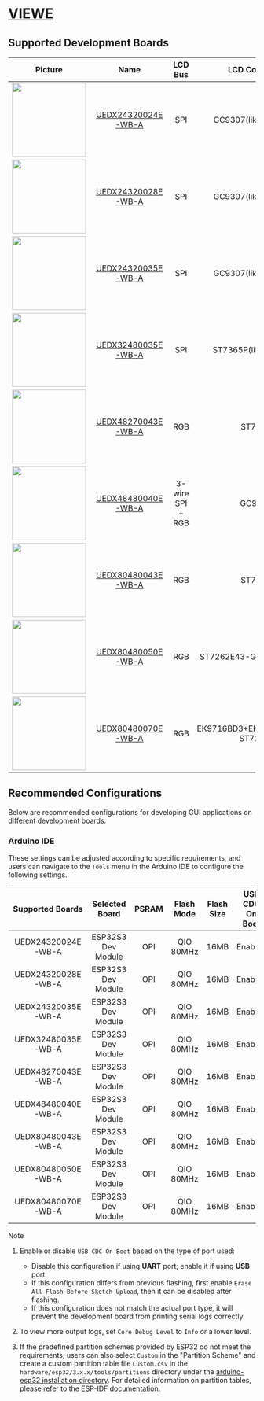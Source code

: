 # [VIEWE](https://viewedisplay.com/)

## Supported Development Boards

|                                                **Picture**                                                 |                                                                        **Name**                                                                         |   **LCD Bus**    |        **LCD Controller**         | **LCD resolution** | **Touch Bus** | **Touch Controller** |
| :--------------------------------------------------------------------------------------------------------: | :-----------------------------------------------------------------------------------------------------------------------------------------------------: | :--------------: | :-------------------------------: | ------------------ | :-----------: | :------------------: |
|     <img src="https://viewedisplay.com/wp-content/uploads/2024/11/UEDX24320024E-WB-A.jpg" width="150">     | [UEDX24320024E-WB-A](https://viewedisplay.com/product/esp32-2-4-inch-240x320-rgb-ips-tft-display-touch-screen-arduino-lvgl-wifi-ble-uart-smart-module/) |       SPI        |        GC9307(like GC9A01)        | 240x320            |      I2C      |       CHSC6540       |
|     <img src="https://viewedisplay.com/wp-content/uploads/2024/11/UEDX24320028E-WB-A.jpg" width="150">     | [UEDX24320028E-WB-A](https://viewedisplay.com/product/esp32-2-8-inch-240x320-mcu-ips-tft-display-touch-screen-arduino-lvgl-wifi-ble-uart-smart-module/) |       SPI        |        GC9307(like GC9A01)        | 240x320            |      I2C      |       CHSC6540       |
|    <img src="https://viewedisplay.com/wp-content/uploads/2024/11/UEDX24320035E-WB-A-1.jpg" width="150">    | [UEDX24320035E-WB-A](https://viewedisplay.com/product/esp32-3-5-inch-240x320-mcu-ips-tft-display-touch-screen-arduino-lvgl-wifi-ble-uart-smart-module/) |       SPI        |        GC9307(like GC9A01)        | 240x320            |      I2C      |       CHSC6540       |
|     <img src="https://viewedisplay.com/wp-content/uploads/2024/11/UEDX32480035E-WB-A.jpg" width="150">     |  [UEDX32480035E-WB-A](https://viewedisplay.com/product/esp32-3-5-inch-320x4-mcu-ips-tft-display-touch-screen-arduino-lvgl-wifi-ble-uart-smart-module/)  |       SPI        |       ST7365P(like ST7789)        | 320x480            |      I2C      |       CHSC6540       |
|      <img src="https://viewedisplay.com/wp-content/uploads/2024/07/UEDX80480043E-13.jpg" width="150">      | [UEDX48270043E-WB-A](https://viewedisplay.com/product/esp32-4-3-inch-480x272-rgb-ips-tft-display-touch-screen-arduino-lvgl-wifi-ble-uart-smart-module/) |       RGB        |              ST7262               | 480x272            |      I2C      |        GT911         |
| <img src="https://viewedisplay.com/wp-content/uploads/2024/07/DX48480040E-WB-A-%E6%AD%A3.jpg" width="150"> |                       [UEDX48480040E-WB-A](https://viewedisplay.com/product/esp32-4-inch-tft-display-touch-screen-arduino-lvgl/)                        | 3-wire SPI + RGB |              GC9503               | 480x480            |      I2C      | FT6336U(like FT5x06) |
|      <img src="https://viewedisplay.com/wp-content/uploads/2024/07/UEDX80480043E-13.jpg" width="150">      |              [UEDX80480043E-WB-A](https://viewedisplay.com/product/esp32-4-3-inch-800x480-rgb-ips-tft-display-touch-screen-arduino-lvgl/)               |       RGB        |              ST7262               | 800x480            |      I2C      |        GT911         |
|       <img src="https://viewedisplay.com/wp-content/uploads/2024/06/DX80480050E-aa.jpg" width="150">       |               [UEDX80480050E-WB-A](https://viewedisplay.com/product/esp32-5-inch-800x480-rgb-ips-tft-display-touch-screen-arduino-lvgl/)                |       RGB        |     ST7262E43-G4(like ST7262)     | 800x480            |      I2C      |        GT911         |
|       <img src="https://viewedisplay.com/wp-content/uploads/2024/08/DX80480070E-a2.jpg" width="150">       |             [UEDX80480070E-WB-A](https://viewedisplay.com/product/esp32-7-inch-800x480-rgb-ips-tft-display-touch-screen-arduino-lvgl-uart/)             |       RGB        | EK9716BD3+EK73002AB2(like ST7262) | 800x480            |      I2C      |        GT911         |

## Recommended Configurations

Below are recommended configurations for developing GUI applications on different development boards.

### Arduino IDE

These settings can be adjusted according to specific requirements, and users can navigate to the `Tools` menu in the Arduino IDE to configure the following settings.

|  Supported Boards  |   Selected Board   | PSRAM | Flash Mode | Flash Size | USB CDC On Boot | Partition Scheme |
| :----------------: | :----------------: | :---: | :--------: | :--------: | :-------------: | :--------------: |
| UEDX24320024E-WB-A | ESP32S3 Dev Module |  OPI  | QIO 80MHz  |    16MB    |     Enabled     | 16M Flash (3MB)  |
| UEDX24320028E-WB-A | ESP32S3 Dev Module |  OPI  | QIO 80MHz  |    16MB    |     Enabled     | 16M Flash (3MB)  |
| UEDX24320035E-WB-A | ESP32S3 Dev Module |  OPI  | QIO 80MHz  |    16MB    |     Enabled     | 16M Flash (3MB)  |
| UEDX32480035E-WB-A | ESP32S3 Dev Module |  OPI  | QIO 80MHz  |    16MB    |     Enabled     | 16M Flash (3MB)  |
| UEDX48270043E-WB-A | ESP32S3 Dev Module |  OPI  | QIO 80MHz  |    16MB    |     Enabled     | 16M Flash (3MB)  |
| UEDX48480040E-WB-A | ESP32S3 Dev Module |  OPI  | QIO 80MHz  |    16MB    |     Enabled     | 16M Flash (3MB)  |
| UEDX80480043E-WB-A | ESP32S3 Dev Module |  OPI  | QIO 80MHz  |    16MB    |     Enabled     | 16M Flash (3MB)  |
| UEDX80480050E-WB-A | ESP32S3 Dev Module |  OPI  | QIO 80MHz  |    16MB    |     Enabled     | 16M Flash (3MB)  |
| UEDX80480070E-WB-A | ESP32S3 Dev Module |  OPI  | QIO 80MHz  |    16MB    |     Enabled     | 16M Flash (3MB)  |

> [!NOTE]
> 1. Enable or disable `USB CDC On Boot` based on the type of port used:
>
>    * Disable this configuration if using **UART** port; enable it if using **USB** port.
>    * If this configuration differs from previous flashing, first enable `Erase All Flash Before Sketch Upload`, then it can be disabled after flashing.
>    * If this configuration does not match the actual port type, it will prevent the development board from printing serial logs correctly.
>
> 2. To view more output logs, set `Core Debug Level` to `Info` or a lower level.
> 3. If the predefined partition schemes provided by ESP32 do not meet the requirements, users can also select `Custom` in the "Partition Scheme" and create a custom partition table file `Custom.csv` in the `hardware/esp32/3.x.x/tools/partitions` directory under the [arduino-esp32 installation directory](#where-are-the-installation-directory-for-arduino-esp32-and-the-sdk-located). For detailed information on partition tables, please refer to the [ESP-IDF documentation](https://docs.espressif.com/projects/esp-idf/en/latest/esp32/api-guides/partition-tables.html).
